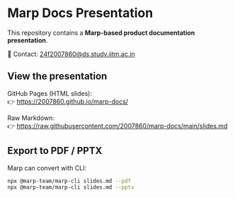 # Marp Docs Presentation

This repository contains a **Marp-based product documentation presentation**.

📧 Contact: 24f2007860@ds.study.iitm.ac.in  

## View the presentation
GitHub Pages (HTML slides):  
👉 https://2007860.github.io/marp-docs/

Raw Markdown:  
👉 https://raw.githubusercontent.com/2007860/marp-docs/main/slides.md  

## Export to PDF / PPTX
Marp can convert with CLI:

```bash
npx @marp-team/marp-cli slides.md --pdf
npx @marp-team/marp-cli slides.md --pptx
